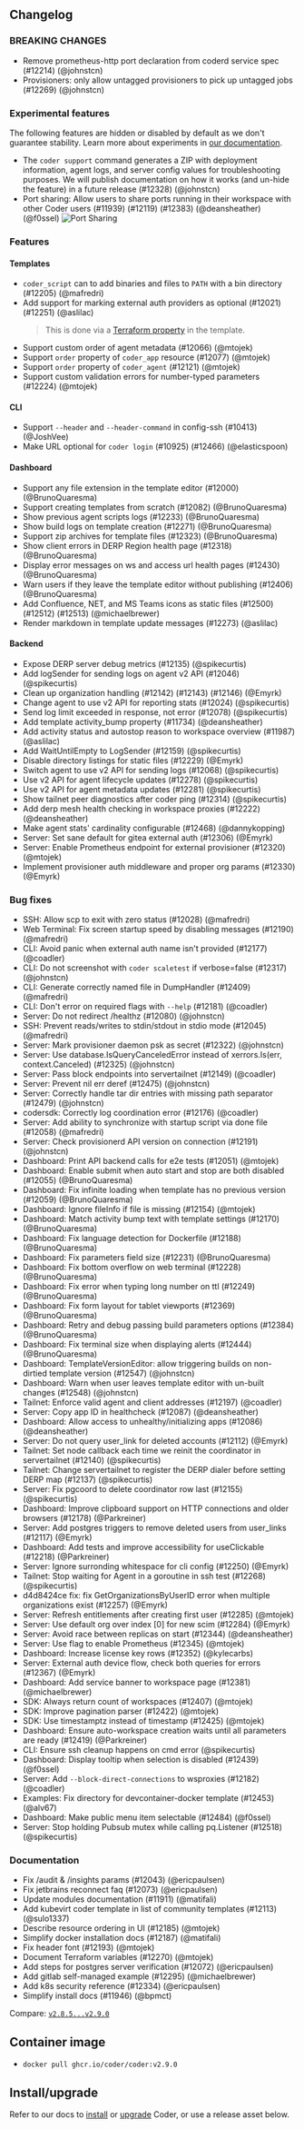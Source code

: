 ## Changelog

### BREAKING CHANGES

- Remove prometheus-http port declaration from coderd service spec (#12214) (@johnstcn)
- Provisioners: only allow untagged provisioners to pick up untagged jobs (#12269) (@johnstcn)

### Experimental features

The following features are hidden or disabled by default as we don't guarantee stability. Learn more about experiments in [our documentation](https://coder.com/docs/v2/latest/contributing/feature-stages#experimental-features).

- The `coder support` command generates a ZIP with deployment information, agent logs, and server config values for troubleshooting purposes. We will publish documentation on how it works (and un-hide the feature) in a future release (#12328) (@johnstcn)
- Port sharing: Allow users to share ports running in their workspace with other Coder users (#11939) (#12119) (#12383) (@deansheather) (@f0ssel)
  ![Port Sharing](https://raw.githubusercontent.com/coder/coder/main/docs/changelogs/images/sharable-ports.png)

### Features

#### Templates

- `coder_script` can to add binaries and files to `PATH` with a bin directory (#12205) (@mafredri)
- Add support for marking external auth providers as optional (#12021) (#12251) (@aslilac)
  > This is done via a [Terraform property](https://registry.terraform.io/providers/coder/coder/latest/docs/data-sources/external_auth#optional) in the template.
- Support custom order of agent metadata (#12066) (@mtojek)
- Support `order` property of `coder_app` resource (#12077) (@mtojek)
- Support `order` property of `coder_agent` (#12121) (@mtojek)
- Support custom validation errors for number-typed parameters (#12224) (@mtojek)

#### CLI

- Support `--header` and `--header-command` in config-ssh (#10413) (@JoshVee)
- Make URL optional for `coder login` (#10925) (#12466) (@elasticspoon)

#### Dashboard

- Support any file extension in the template editor (#12000) (@BrunoQuaresma)
- Support creating templates from scratch (#12082) (@BrunoQuaresma)
- Show previous agent scripts logs (#12233) (@BrunoQuaresma)
- Show build logs on template creation (#12271) (@BrunoQuaresma)
- Support zip archives for template files (#12323) (@BrunoQuaresma)
- Show client errors in DERP Region health page (#12318) (@BrunoQuaresma)
- Display error messages on ws and access url health pages (#12430)
  (@BrunoQuaresma)
- Warn users if they leave the template editor without publishing (#12406) (@BrunoQuaresma)
- Add Confluence, NET, and MS Teams icons as static files (#12500) (#12512) (#12513) (@michaelbrewer)
- Render markdown in template update messages (#12273) (@aslilac)

#### Backend

- Expose DERP server debug metrics (#12135) (@spikecurtis)
- Add logSender for sending logs on agent v2 API (#12046) (@spikecurtis)
- Clean up organization handling (#12142) (#12143) (#12146) (@Emyrk)
- Change agent to use v2 API for reporting stats (#12024) (@spikecurtis)
- Send log limit exceeded in response, not error (#12078) (@spikecurtis)
- Add template activity_bump property (#11734) (@deansheather)
- Add activity status and autostop reason to workspace overview (#11987) (@aslilac)
- Add WaitUntilEmpty to LogSender (#12159) (@spikecurtis)
- Disable directory listings for static files (#12229) (@Emyrk)
- Switch agent to use v2 API for sending logs (#12068) (@spikecurtis)
- Use v2 API for agent lifecycle updates (#12278) (@spikecurtis)
- Use v2 API for agent metadata updates (#12281) (@spikecurtis)
- Show tailnet peer diagnostics after coder ping (#12314) (@spikecurtis)
- Add derp mesh health checking in workspace proxies (#12222) (@deansheather)
- Make agent stats' cardinality configurable (#12468) (@dannykopping)
- Server: Set sane default for gitea external auth (#12306) (@Emyrk)
- Server: Enable Prometheus endpoint for external provisioner (#12320) (@mtojek)
- Implement provisioner auth middleware and proper org params (#12330) (@Emyrk)

### Bug fixes

- SSH: Allow scp to exit with zero status (#12028) (@mafredri)
- Web Terminal: Fix screen startup speed by disabling messages (#12190) (@mafredri)
- CLI: Avoid panic when external auth name isn't provided (#12177) (@coadler)
- CLI: Do not screenshot with `coder scaletest` if verbose=false (#12317) (@johnstcn)
- CLI: Generate correctly named file in DumpHandler (#12409) (@mafredri)
- CLI: Don't error on required flags with `--help` (#12181) (@coadler)
- Server: Do not redirect /healthz (#12080) (@johnstcn)
- SSH: Prevent reads/writes to stdin/stdout in stdio mode (#12045) (@mafredri)
- Server: Mark provisioner daemon psk as secret (#12322) (@johnstcn)
- Server: Use database.IsQueryCanceledError instead of xerrors.Is(err, context.Canceled) (#12325) (@johnstcn)
- Server: Pass block endpoints into servertailnet (#12149) (@coadler)
- Server: Prevent nil err deref (#12475) (@johnstcn)
- Server: Correctly handle tar dir entries with missing path separator (#12479) (@johnstcn)
- codersdk: Correctly log coordination error (#12176) (@coadler)
- Server: Add ability to synchronize with startup script via done file (#12058) (@mafredri)
- Server: Check provisionerd API version on connection (#12191) (@johnstcn)
- Dashboard: Print API backend calls for e2e tests (#12051) (@mtojek)
- Dashboard: Enable submit when auto start and stop are both disabled (#12055) (@BrunoQuaresma)
- Dashboard: Fix infinite loading when template has no previous version (#12059) (@BrunoQuaresma)
- Dashboard: Ignore fileInfo if file is missing (#12154) (@mtojek)
- Dashboard: Match activity bump text with template settings (#12170) (@BrunoQuaresma)
- Dashboard: Fix language detection for Dockerfile (#12188) (@BrunoQuaresma)
- Dashboard: Fix parameters field size (#12231) (@BrunoQuaresma)
- Dashboard: Fix bottom overflow on web terminal (#12228) (@BrunoQuaresma)
- Dashboard: Fix error when typing long number on ttl (#12249) (@BrunoQuaresma)
- Dashboard: Fix form layout for tablet viewports (#12369) (@BrunoQuaresma)
- Dashboard: Retry and debug passing build parameters options (#12384) (@BrunoQuaresma)
- Dashboard: Fix terminal size when displaying alerts (#12444) (@BrunoQuaresma)
- Dashboard: TemplateVersionEditor: allow triggering builds on non-dirtied template version (#12547) (@johnstcn)
- Dashboard: Warn when user leaves template editor with un-built changes (#12548) (@johnstcn)
- Tailnet: Enforce valid agent and client addresses (#12197) (@coadler)
- Server: Copy app ID in healthcheck (#12087) (@deansheather)
- Dashboard: Allow access to unhealthy/initializing apps (#12086) (@deansheather)
- Server: Do not query user_link for deleted accounts (#12112) (@Emyrk)
- Tailnet: Set node callback each time we reinit the coordinator in servertailnet (#12140) (@spikecurtis)
- Tailnet: Change servertailnet to register the DERP dialer before setting DERP map (#12137) (@spikecurtis)
- Server: Fix pgcoord to delete coordinator row last (#12155) (@spikecurtis)
- Dashboard: Improve clipboard support on HTTP connections and older browsers (#12178) (@Parkreiner)
- Server: Add postgres triggers to remove deleted users from user_links (#12117) (@Emyrk)
- Dashboard: Add tests and improve accessibility for useClickable (#12218) (@Parkreiner)
- Server: Ignore surronding whitespace for cli config (#12250) (@Emyrk)
- Tailnet: Stop waiting for Agent in a goroutine in ssh test (#12268) (@spikecurtis)
- d4d8424ce fix: fix GetOrganizationsByUserID error when multiple organizations exist (#12257) (@Emyrk)
- Server: Refresh entitlements after creating first user (#12285) (@mtojek)
- Server: Use default org over index [0] for new scim (#12284) (@Emyrk)
- Server: Avoid race between replicas on start (#12344) (@deansheather)
- Server: Use flag to enable Prometheus (#12345) (@mtojek)
- Dashboard: Increase license key rows (#12352) (@kylecarbs)
- Server: External auth device flow, check both queries for errors (#12367) (@Emyrk)
- Dashboard: Add service banner to workspace page (#12381) (@michaelbrewer)
- SDK: Always return count of workspaces (#12407) (@mtojek)
- SDK: Improve pagination parser (#12422) (@mtojek)
- SDK: Use timestamptz instead of timestamp (#12425) (@mtojek)
- Dashboard: Ensure auto-workspace creation waits until all parameters are ready (#12419) (@Parkreiner)
- CLI: Ensure ssh cleanup happens on cmd error (@spikecurtis)
- Dashboard: Display tooltip when selection is disabled (#12439) (@f0ssel)
- Server: Add `--block-direct-connections` to wsproxies (#12182) (@coadler)
- Examples: Fix directory for devcontainer-docker template (#12453) (@alv67)
- Dashboard: Make public menu item selectable (#12484) (@f0ssel)
- Server: Stop holding Pubsub mutex while calling pq.Listener (#12518) (@spikecurtis)

### Documentation

- Fix /audit & /insights params (#12043) (@ericpaulsen)
- Fix jetbrains reconnect faq (#12073) (@ericpaulsen)
- Update modules documentation (#11911) (@matifali)
- Add kubevirt coder template in list of community templates (#12113) (@sulo1337)
- Describe resource ordering in UI (#12185) (@mtojek)
- Simplify docker installation docs (#12187) (@matifali)
- Fix header font (#12193) (@mtojek)
- Document Terraform variables (#12270) (@mtojek)
- Add steps for postgres server verification (#12072) (@ericpaulsen)
- Add gitlab self-managed example (#12295) (@michaelbrewer)
- Add k8s security reference (#12334) (@ericpaulsen)
- Simplify install docs (#11946) (@bpmct)

Compare: [`v2.8.5...v2.9.0`](https://github.com/coder/coder/compare/v2.8.5...v2.9.0)

## Container image

- `docker pull ghcr.io/coder/coder:v2.9.0`

## Install/upgrade

Refer to our docs to [install](https://coder.com/docs/v2/latest/install) or [upgrade](https://coder.com/docs/v2/latest/admin/upgrade) Coder, or use a release asset below.
